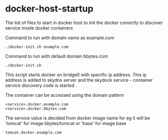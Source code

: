 docker-host-startup
===================

The list of files to start in docker host to init the docker correctly to discover service inside docker containers

Command to run with domain name as example.com

    ./docker-init.sh example.com
    
Command to run with default domain bbytes.com

    ./docker-init.sh


This script starts docker on bridge0 with specific ip address. This ip address is added to skydns server and the skydock service - container service discovery code is started .

The container can be accessed using the domain pattern 

    <service>.docker.example.com
    <service>.docker.bbytes.com
    
The service value is decided from docker image name for eg it will be 'tomcat' for image bbytes/tomcat or 'base' for image base     

    tomcat.docker.example.com
